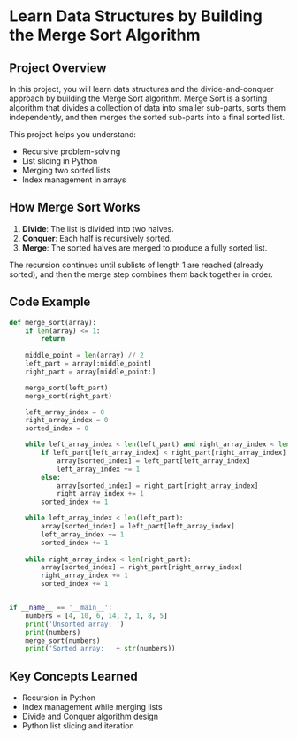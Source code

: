 # Learn Data Structures by Building the Merge Sort Algorithm

## Project Overview

In this project, you will learn data structures and the divide-and-conquer approach by building the Merge Sort algorithm. Merge Sort is a sorting algorithm that divides a collection of data into smaller sub-parts, sorts them independently, and then merges the sorted sub-parts into a final sorted list.

This project helps you understand:

* Recursive problem-solving
* List slicing in Python
* Merging two sorted lists
* Index management in arrays

## How Merge Sort Works

1. **Divide**: The list is divided into two halves.
2. **Conquer**: Each half is recursively sorted.
3. **Merge**: The sorted halves are merged to produce a fully sorted list.

The recursion continues until sublists of length 1 are reached (already sorted), and then the merge step combines them back together in order.

## Code Example

```python
def merge_sort(array):
    if len(array) <= 1:
        return
    
    middle_point = len(array) // 2
    left_part = array[:middle_point]
    right_part = array[middle_point:]

    merge_sort(left_part)
    merge_sort(right_part)

    left_array_index = 0
    right_array_index = 0
    sorted_index = 0

    while left_array_index < len(left_part) and right_array_index < len(right_part):
        if left_part[left_array_index] < right_part[right_array_index]:
            array[sorted_index] = left_part[left_array_index]
            left_array_index += 1
        else:
            array[sorted_index] = right_part[right_array_index]
            right_array_index += 1
        sorted_index += 1

    while left_array_index < len(left_part):
        array[sorted_index] = left_part[left_array_index]
        left_array_index += 1
        sorted_index += 1
    
    while right_array_index < len(right_part):
        array[sorted_index] = right_part[right_array_index]
        right_array_index += 1
        sorted_index += 1


if __name__ == '__main__':
    numbers = [4, 10, 6, 14, 2, 1, 8, 5]
    print('Unsorted array: ')
    print(numbers)
    merge_sort(numbers)
    print('Sorted array: ' + str(numbers))
```

## Key Concepts Learned

* Recursion in Python
* Index management while merging lists
* Divide and Conquer algorithm design
* Python list slicing and iteration

